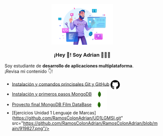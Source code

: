 <p align="center" width="300">
   <img align="center" width="200" src="https://github.com/RamosColonAdrian/RamosColonAdrian/blob/main/19362653.png?raw=true" /><br>
   <h3 align="center">¡Hey 👋! Soy Adrian 👨🏻‍💻</h3>
</p>
<p>Soy estudiante de <strong>desarrollo de aplicaciones multiplataforma</strong>.<br />¡Revisa mi contenido 👇!</p>

- [Instalación y comandos principales Git y GitHub](https://github.com/RamosColonAdrian/proyecto01)   <img width="30" align="center" src="https://github.com/RamosColonAdrian/RamosColonAdrian/blob/main/25231.png"/>
- [Instalación y primeros pasos MongoDB](https://github.com/RamosColonAdrian/Proyecto02GBD.git)<img width="50" align="center" src="https://github.com/RamosColonAdrian/RamosColonAdrian/blob/main/MongoDB_logo_01.png"/>
- [Proyecto final MongoDB Film DataBase](https://github.com/RamosColonAdrian/Proyecto03GBD.git)<img width="50" align="center" src="https://github.com/RamosColonAdrian/RamosColonAdrian/blob/main/MongoDB_logo_01.png"/>
- [Ejercicios Unidad 1 Lenguaje de Marcas](https://github.com/RamosColonAdrian/UD1LGMSI.git" src="https://github.com/RamosColonAdrian/RamosColonAdrian/blob/main/919827.png"/>



